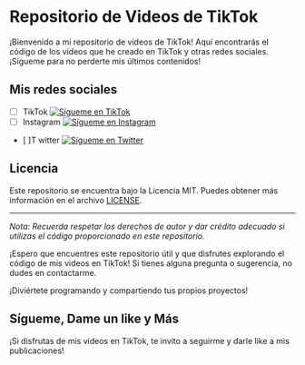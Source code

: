 # Repositorio de Videos de TikTok

¡Bienvenido a mi repositorio de videos de TikTok! Aquí encontrarás el código de los videos que he creado en TikTok y otras redes sociales. ¡Sígueme para no perderte mis últimos contenidos!

## Mis redes sociales
* [ ] TikTok [![Sígueme en TikTok](https://www.tiktok.com/@andres.polo28)](https://www.tiktok.com/@andres.polo28)
* [ ] Instagram [![Sígueme en Instagram](https://www.instagram.com/andrespolo28/)](https://www.instagram.com/andrespolo28/)
* [ ]T witter [![Sígueme en Twitter](https://twitter.com/andrespolo28)](https://twitter.com/andrespolo28)

## Licencia
Este repositorio se encuentra bajo la Licencia MIT. Puedes obtener más información en el archivo [LICENSE](LICENSE).

---

*Nota: Recuerda respetar los derechos de autor y dar crédito adecuado si utilizas el código proporcionado en este repositorio.*



¡Espero que encuentres este repositorio útil y que disfrutes explorando el código de mis videos en TikTok! Si tienes alguna pregunta o sugerencia, no dudes en contactarme.

¡Diviértete programando y compartiendo tus propios proyectos!

## Sígueme, Dame un like y Más

¡Si disfrutas de mis videos en TikTok, te invito a seguirme y darle like a mis publicaciones!
